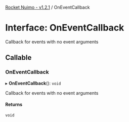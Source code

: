 [Rocket Nuimo - v1.2.1](../README.md) / OnEventCallback

# Interface: OnEventCallback

Callback for events with no event arguments

## Callable

### OnEventCallback

▸ **OnEventCallback**(): `void`

Callback for events with no event arguments

#### Returns

`void`
